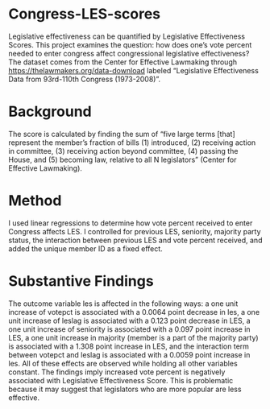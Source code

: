 # Congress-LES-scores
Legislative effectiveness can be quantified by Legislative Effectiveness Scores.
This project examines the question: how does one’s vote percent needed to enter congress affect congressional legislative effectiveness?
The dataset comes from the Center for Effective Lawmaking through https://thelawmakers.org/data-download labeled “Legislative Effectiveness Data from 93rd-110th Congress (1973-2008)”. 

# Background 
The score is calculated by finding the sum of  “five large terms [that] represent the member’s fraction of bills (1) introduced, (2) receiving action in committee, (3) receiving action beyond committee, (4) passing the House, and (5) becoming law, relative to all N legislators” (Center for Effective Lawmaking).

# Method 
I used linear regressions to determine how vote percent received to enter Congress affects LES. I controlled for previous LES, seniority, majority party status, the interaction between previous LES and vote percent received, and added the unique member ID as a fixed effect. 

# Substantive Findings
The outcome variable les is affected in the following ways: a one unit increase of votepct is associated with a 0.0064 point decrease in les, a one unit increase of leslag is associated with a 0.123 point decrease in LES, a one unit increase of seniority is associated with a 0.097 point increase in LES, a one unit increase in majority (member is a part of the majority party) is associated with a 1.308 point increase in LES, and the interaction term between votepct and leslag is associated with a 0.0059 point increase in les. All of these effects are observed while holding all other variables constant. 
The findings imply increased vote percent is negatively associated with Legislative Effectiveness Score. This is problematic because it may suggest that legislators who are more popular are less effective. 
